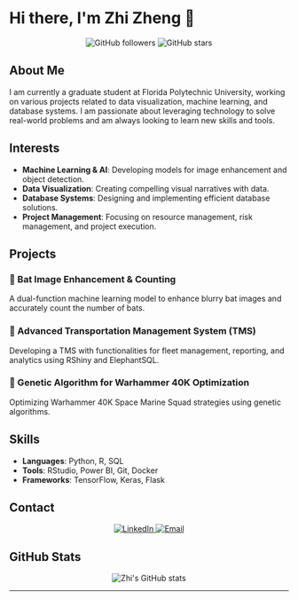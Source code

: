 # Hi there, I'm Zhi Zheng 👋

<div align="center">
  <img src="https://img.shields.io/github/followers/zhizheng0889?style=social" alt="GitHub followers">
  <img src="https://img.shields.io/github/stars/zhizheng0889?style=social" alt="GitHub stars">
</div>

## About Me

I am currently a graduate student at Florida Polytechnic University, working on various projects related to data visualization, machine learning, and database systems. I am passionate about leveraging technology to solve real-world problems and am always looking to learn new skills and tools.

## Interests

- **Machine Learning & AI**: Developing models for image enhancement and object detection.
- **Data Visualization**: Creating compelling visual narratives with data.
- **Database Systems**: Designing and implementing efficient database solutions.
- **Project Management**: Focusing on resource management, risk management, and project execution.

## Projects

### 🦇 Bat Image Enhancement & Counting
A dual-function machine learning model to enhance blurry bat images and accurately count the number of bats.

### 🚗 Advanced Transportation Management System (TMS)
Developing a TMS with functionalities for fleet management, reporting, and analytics using RShiny and ElephantSQL.

### 🔄 Genetic Algorithm for Warhammer 40K Optimization
Optimizing Warhammer 40K Space Marine Squad strategies using genetic algorithms.

## Skills

- **Languages**: Python, R, SQL
- **Tools**: RStudio, Power BI, Git, Docker
- **Frameworks**: TensorFlow, Keras, Flask

## Contact

<div align="center">
  <a href="https://www.linkedin.com/in/zhi-zheng-337822120/">
    <img src="https://img.shields.io/badge/LinkedIn-Zhi%20Zheng-blue" alt="LinkedIn">
  </a>
  <a href="mailto:zhizheng0889@floridapoly.edu">
    <img src="https://img.shields.io/badge/Email-zhizheng0889%40floridapoly.edu-red" alt="Email">
  </a>
</div>

## GitHub Stats

<div align="center">
  <img src="https://github-readme-stats.vercel.app/api?username=zhizheng0889&show_icons=true&theme=default&title_color=000000&icon_color=4C71F2&text_color=000000&bg_color=ffffff" alt="Zhi's GitHub stats">
</div>

---
